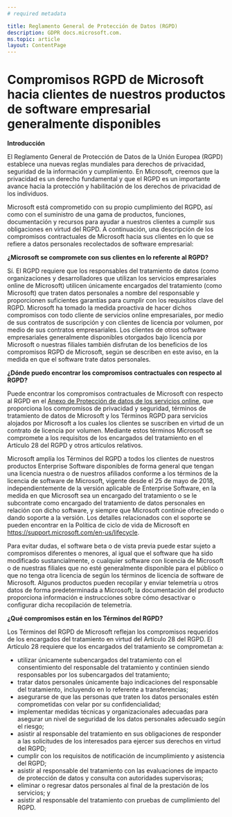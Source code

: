```yaml
---
# required metadata

title: Reglamento General de Protección de Datos (RGPD)
description: GDPR docs.microsoft.com.
ms.topic: article
layout: ContentPage
---
```


# Compromisos RGPD de Microsoft hacia clientes de nuestros productos de software empresarial generalmente disponibles

**Introducción**

El Reglamento General de Protección de Datos de la Unión Europea (RGPD) establece una nuevas reglas mundiales para derechos de privacidad, seguridad de la información y cumplimiento. En Microsoft, creemos que la privacidad es un derecho fundamental y que el RGPD es un importante avance hacia la protección y habilitación de los derechos de privacidad de los individuos.     

Microsoft está comprometido con su propio cumplimiento del RGPD, así como con el suministro de una gama de productos, funciones, documentación y recursos para ayudar a nuestros clientes a cumplir sus obligaciones en virtud del RGPD. A continuación, una descripción de los compromisos contractuales de Microsoft hacia sus clientes en lo que se refiere a datos personales recolectados de software empresarial:

**¿Microsoft se compromete con sus clientes en lo referente al RGPD?**

Sí. El RGPD requiere que los responsables del tratamiento de datos (como organizaciones y desarrolladores que utilizan los servicios empresariales online de Microsoft) utilicen únicamente encargados del tratamiento (como Microsoft) que traten datos personales a nombre del responsable y proporcionen suficientes garantías para cumplir con los requisitos clave del RGPD. Microsoft ha tomado la medida proactiva de hacer dichos compromisos con todo cliente de servicios online empresariales, por medio de sus contratos de suscripción y con clientes de licencia por volumen, por medio de sus contratos empresariales. Los clientes de otros software empresariales generalmente disponibles otorgados bajo licencia por Microsoft o nuestras filiales también disfrutan de los beneficios de los compromisos RGPD de Microsoft, según se describen en este aviso, en la medida en que el software trate datos personales.

**¿Dónde puedo encontrar los compromisos contractuales con respecto al RGPD?**

Puede encontrar los compromisos contractuales de Microsoft con respecto al RGPD en el [Anexo de Protección de datos de los servicios online](https://www.microsoftvolumelicensing.com/DocumentSearch.aspx?Mode=2&Keyword=DPA), que proporciona los compromisos de privacidad y seguridad, términos de tratamiento de datos de Microsoft y los Términos RGPD para servicios alojados por Microsoft a los cuales los clientes se suscriben en virtud de un contrato de licencia por volumen. Mediante estos términos Microsoft se compromete a los requisitos de los encargados del tratamiento en el Artículo 28 del RGPD y otros artículos relativos. 

Microsoft amplía los Términos del RGPD a todos los clientes de nuestros productos Enterprise Software disponibles de forma general que tengan una licencia nuestra o de nuestros afiliados conforme a los términos de la licencia de software de Microsoft, vigente desde el 25 de mayo de 2018, independientemente de la versión aplicable de Enterprise Software, en la medida en que Microsoft sea un encargado del tratamiento o se le subcontrate como encargado del tratamiento de datos personales en relación con dicho software, y siempre que Microsoft continúe ofreciendo o dando soporte a la versión. Los detalles relacionados con el soporte se pueden encontrar en la Política de ciclo de vida de Microsoft en https://support.microsoft.com/en-us/lifecycle.

Para evitar dudas, el software beta o de vista previa puede estar sujeto a compromisos diferentes o menores, al igual que el software que ha sido modificado sustancialmente, o cualquier software con licencia de Microsoft o de nuestras filiales que no esté generalmente disponible para el público o que no tenga otra licencia de según los términos de licencia de software de Microsoft. Algunos productos pueden recopilar y enviar telemetría u otros datos de forma predeterminada a Microsoft; la documentación del producto proporciona información e instrucciones sobre cómo desactivar o configurar dicha recopilación de telemetría.

**¿Qué compromisos están en los Términos del RGPD?**

Los Términos del RGPD de Microsoft reflejan los compromisos requeridos de los encargados del tratamiento en virtud del Artículo 28 del RGPD.  El Artículo 28 requiere que los encargados del tratamiento se comprometan a:

-	utilizar únicamente subencargados del tratamiento con el consentimiento del responsable del tratamiento y continúen siendo responsables por los subencargados del tratamiento;
-	tratar datos personales únicamente bajo indicaciones del responsable del tratamiento, incluyendo en lo referente a transferencias;
-	asegurarse de que las personas que traten los datos personales estén comprometidas con velar por su confidencialidad;
-	implementar medidas técnicas y organizacionales adecuadas para asegurar un nivel de seguridad de los datos personales adecuado según el riesgo;
-	asistir al responsable del tratamiento en sus obligaciones de responder a las solicitudes de los interesados para ejercer sus derechos en virtud del RGPD;
-	cumplir con los requisitos de notificación de incumplimiento y asistencia del RGPD;
-	asistir al responsable del tratamiento con las evaluaciones de impacto de protección de datos y consulta con autoridades supervisoras; 
-	eliminar o regresar datos personales al final de la prestación de los servicios; y
-	asistir al responsable del tratamiento con pruebas de cumplimiento del RGPD.
